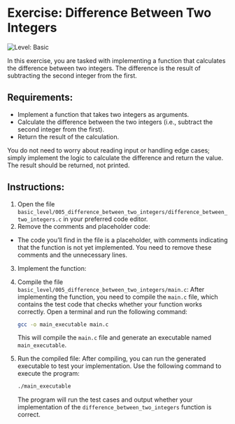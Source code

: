 # Exercise: Difference Between Two Integers

![Level: Basic](https://img.shields.io/badge/Level-Basic-brightgreen)

In this exercise, you are tasked with implementing a function that calculates the difference between two integers. The difference is the result of subtracting the second integer from the first.

## Requirements:
- Implement a function that takes two integers as arguments.
- Calculate the difference between the two integers (i.e., subtract the second integer from the first).
- Return the result of the calculation.

You do not need to worry about reading input or handling edge cases; simply implement the logic to calculate the difference and return the value. The result should be returned, not printed.

## Instructions:
1. Open the file `basic_level/005_difference_between_two_integers/difference_between_two_integers.c` in your preferred code editor.
2. Remove the comments and placeholder code:
  - The code you’ll find in the file is a placeholder, with comments indicating that the function is not yet implemented. You need to remove these comments and the unnecessary lines.
3. Implement the function:

4. Compile the file `basic_level/005_difference_between_two_integers/main.c`:
    After implementing the function, you need to compile the `main.c` file, which contains the test code that checks whether your function works correctly. Open a terminal and run the following command:
    ```bash
    gcc -o main_executable main.c
    ```
    This will compile the `main.c` file and generate an executable named `main_executable`.

5. Run the compiled file:
    After compiling, you can run the generated executable to test your implementation. Use the following command to execute the program:
    ```bash
    ./main_executable
    ```
    The program will run the test cases and output whether your implementation of the `difference_between_two_integers` function is correct.

